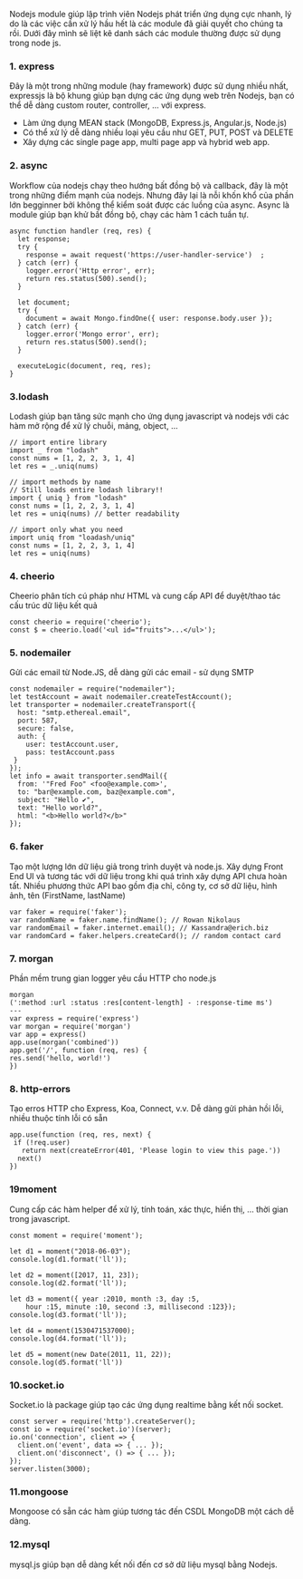 Nodejs module giúp lập trình viên Nodejs phát triển ứng dụng cực nhanh, lý do là các việc cần xử lý hầu hết là các module đã giải quyết cho chúng ta rồi. 
Dưới đây mình sẽ liệt kê danh sách các module thường được sử dụng trong node js.

### 1. express
Đây là một trong những module (hay framework) được sử dụng nhiều nhất, expressjs là bộ khung giúp bạn dựng các ứng dụng web trên Nodejs, bạn có thể dễ dàng custom router, controller, … với express. 
- Làm ứng dụng MEAN stack (MongoDB, Express.js, Angular.js, Node.js)
- Có thể xử lý dễ dàng nhiều loại yêu cầu như GET, PUT, POST và DELETE
- Xây dựng các single page app, multi page app và hybrid web app.

### 2. async
Workflow của nodejs chạy theo hướng bất đồng bộ và callback, đây là một trong những điểm mạnh của nodejs. Nhưng đây lại là nỗi khốn khổ của phần lớn begginner bởi không thể kiểm soát được các luồng của async. Async là module giúp bạn khử bất đồng bộ, chạy các hàm 1 cách tuần tự.
```
async function handler (req, res) {
  let response;
  try {
    response = await request('https://user-handler-service')  ;
  } catch (err) {
    logger.error('Http error', err);
    return res.status(500).send();
  }

  let document;
  try {
    document = await Mongo.findOne({ user: response.body.user });
  } catch (err) {
    logger.error('Mongo error', err);
    return res.status(500).send();
  }

  executeLogic(document, req, res);
}
```

### 3.lodash
Lodash giúp bạn tăng sức mạnh cho ứng dụng javascript và nodejs với các hàm mở rộng để xử lý chuỗi, mảng, object, …
```
// import entire library
import _ from "lodash"
const nums = [1, 2, 2, 3, 1, 4]
let res = _.uniq(nums)

// import methods by name
// Still loads entire lodash library!!
import { uniq } from "lodash"
const nums = [1, 2, 2, 3, 1, 4]
let res = uniq(nums) // better readability

// import only what you need
import uniq from "loadash/uniq"
const nums = [1, 2, 2, 3, 1, 4]
let res = uniq(nums)
```

### 4. cheerio
Cheerio phân tích cú pháp như HTML và cung cấp API để duyệt/thao tác cấu trúc dữ liệu kết quả
```
const cheerio = require('cheerio');
const $ = cheerio.load('<ul id="fruits">...</ul>');
```

### 5. nodemailer
Gửi các email từ Node.JS, dễ dàng gửi các email - sử dụng SMTP
```
const nodemailer = require("nodemailer");
let testAccount = await nodemailer.createTestAccount();
let transporter = nodemailer.createTransport({
  host: "smtp.ethereal.email",
  port: 587,
  secure: false,
  auth: {
    user: testAccount.user, 
    pass: testAccount.pass
 }
});
let info = await transporter.sendMail({
  from: '"Fred Foo" <foo@example.com>',
  to: "bar@example.com, baz@example.com",
  subject: "Hello ✔", 
  text: "Hello world?",
  html: "<b>Hello world?</b>"
});
```

### 6. faker
Tạo một lượng lớn dữ liệu giả trong trình duyệt và node.js. Xây dựng Front End UI và tương tác với dữ liệu trong khi quá trình xây dựng API chưa hoàn tất. Nhiều phương thức API bao gồm địa chỉ, công ty, cơ sở dữ liệu, hình ảnh, tên (FirstName, lastName)
```
var faker = require('faker');
var randomName = faker.name.findName(); // Rowan Nikolaus
var randomEmail = faker.internet.email(); // Kassandra@erich.biz
var randomCard = faker.helpers.createCard(); // random contact card
```

### 7. morgan
Phần mềm trung gian logger yêu cầu HTTP cho node.js 
```
morgan
(':method :url :status :res[content-length] - :response-time ms')
---
var express = require('express')
var morgan = require('morgan')
var app = express()
app.use(morgan('combined'))
app.get('/', function (req, res) {
res.send('hello, world!')
})
```

### 8. http-errors
Tạo erros HTTP cho Express, Koa, Connect, v.v. Dễ dàng gửi phản hồi lỗi, nhiều thuộc tính lỗi có sẵn
```
app.use(function (req, res, next) {
 if (!req.user) 
   return next(createError(401, 'Please login to view this page.'))
  next()
})
```

### 19moment 
Cung cấp các hàm helper để xử lý, tính toán, xác thực, hiển thị, … thời gian trong javascript.
```
const moment = require('moment');

let d1 = moment("2018-06-03");
console.log(d1.format('ll'));

let d2 = moment([2017, 11, 23]);
console.log(d2.format('ll'));

let d3 = moment({ year :2010, month :3, day :5, 
    hour :15, minute :10, second :3, millisecond :123});
console.log(d3.format('ll'));

let d4 = moment(1530471537000);
console.log(d4.format('ll'));

let d5 = moment(new Date(2011, 11, 22));
console.log(d5.format('ll'))
```


### 10.socket.io
Socket.io là package giúp tạo các ứng dụng realtime bằng kết nối socket.
```
const server = require('http').createServer();
const io = require('socket.io')(server);
io.on('connection', client => {
  client.on('event', data => { ... });
  client.on('disconnect', () => { ... });
});
server.listen(3000);
```

### 11.mongoose 
Mongoose có sẵn các hàm giúp tương tác đến CSDL MongoDB một cách dễ dàng.

### 12.mysql
mysql.js giúp bạn dễ dàng kết nối đến cơ sở dữ liệu mysql bằng Nodejs.